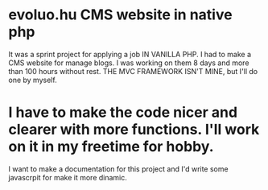 # evoluo.hu CMS website in native php
 It was a sprint project for applying a job IN VANILLA PHP. I had to make a CMS website for manage blogs. I was working on them 8 days and more than 100 hours without rest. THE MVC FRAMEWORK ISN'T MINE, but I'll do one by myself.
# I have to make the code nicer and clearer with more functions. I'll work on it in my freetime for hobby.
I want to make a documentation for this project and I'd write some javascrpit for make it more dinamic.
